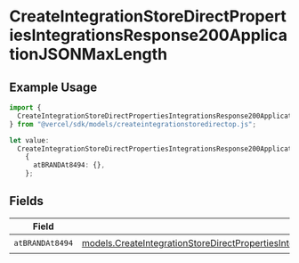 # CreateIntegrationStoreDirectPropertiesIntegrationsResponse200ApplicationJSONMaxLength

## Example Usage

```typescript
import {
  CreateIntegrationStoreDirectPropertiesIntegrationsResponse200ApplicationJSONMaxLength,
} from "@vercel/sdk/models/createintegrationstoredirectop.js";

let value:
  CreateIntegrationStoreDirectPropertiesIntegrationsResponse200ApplicationJSONMaxLength =
    {
      atBRANDAt8494: {},
    };
```

## Fields

| Field                                                                                                                                                                                                                                                                                                                | Type                                                                                                                                                                                                                                                                                                                 | Required                                                                                                                                                                                                                                                                                                             | Description                                                                                                                                                                                                                                                                                                          |
| -------------------------------------------------------------------------------------------------------------------------------------------------------------------------------------------------------------------------------------------------------------------------------------------------------------------- | -------------------------------------------------------------------------------------------------------------------------------------------------------------------------------------------------------------------------------------------------------------------------------------------------------------------- | -------------------------------------------------------------------------------------------------------------------------------------------------------------------------------------------------------------------------------------------------------------------------------------------------------------------- | -------------------------------------------------------------------------------------------------------------------------------------------------------------------------------------------------------------------------------------------------------------------------------------------------------------------- |
| `atBRANDAt8494`                                                                                                                                                                                                                                                                                                      | [models.CreateIntegrationStoreDirectPropertiesIntegrationsResponse200ApplicationJSONResponseBodyStoreProductMetadataSchema6ItemsMaxLengthAtBRANDAt8494](../models/createintegrationstoredirectpropertiesintegrationsresponse200applicationjsonresponsebodystoreproductmetadataschema6itemsmaxlengthatbrandat8494.md) | :heavy_check_mark:                                                                                                                                                                                                                                                                                                   | N/A                                                                                                                                                                                                                                                                                                                  |
